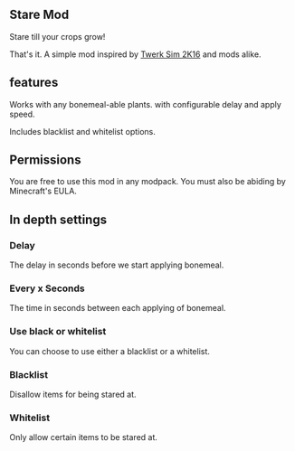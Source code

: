 Stare Mod
--

Stare till your crops grow!

That's it. A simple mod inspired by [Twerk Sim 2K16](https://github.com/Funwayguy/TS2K16) and mods alike.

## features

Works with any bonemeal-able plants. with configurable delay and apply speed.

Includes blacklist and whitelist options. 

## Permissions
You are free to use this mod in any modpack. You must also be abiding by Minecraft's EULA.

## In depth settings

### Delay
The delay in seconds before we start applying bonemeal.

### Every x Seconds
The time in seconds between each applying of bonemeal.

### Use black or whitelist
You can choose to use either a blacklist or a whitelist.

### Blacklist
Disallow items for being stared at.

### Whitelist
Only allow certain items to be stared at.

